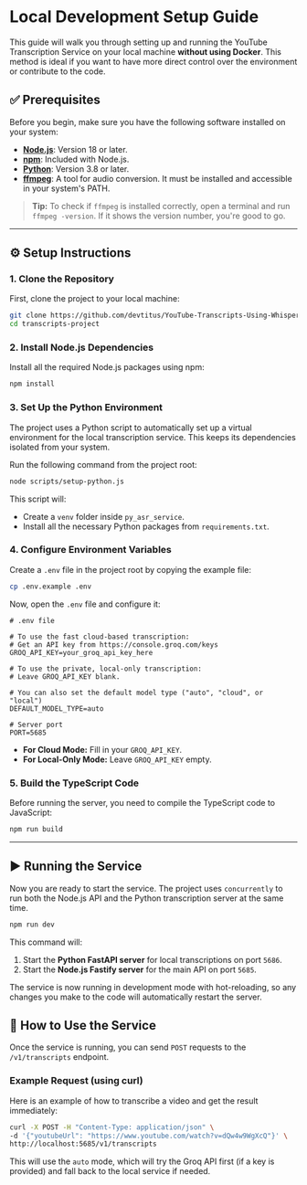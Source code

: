 # Local Development Setup Guide

This guide will walk you through setting up and running the YouTube Transcription Service on your local machine **without using Docker**. This method is ideal if you want to have more direct control over the environment or contribute to the code.

## ✅ Prerequisites

Before you begin, make sure you have the following software installed on your system:

- **[Node.js](https://nodejs.org/)**: Version 18 or later.
- **[npm](https://www.npmjs.com/)**: Included with Node.js.
- **[Python](https://www.python.org/downloads/)**: Version 3.8 or later.
- **[ffmpeg](https://ffmpeg.org/download.html)**: A tool for audio conversion. It must be installed and accessible in your system's PATH.

> **Tip:** To check if `ffmpeg` is installed correctly, open a terminal and run `ffmpeg -version`. If it shows the version number, you're good to go.

---

## ⚙️ Setup Instructions

### 1. **Clone the Repository**

First, clone the project to your local machine:

```bash
git clone https://github.com/devtitus/YouTube-Transcripts-Using-Whisper.git
cd transcripts-project
```

### 2. **Install Node.js Dependencies**

Install all the required Node.js packages using npm:

```bash
npm install
```

### 3. **Set Up the Python Environment**

The project uses a Python script to automatically set up a virtual environment for the local transcription service. This keeps its dependencies isolated from your system.

Run the following command from the project root:

```bash
node scripts/setup-python.js
```

This script will:
- Create a `venv` folder inside `py_asr_service`.
- Install all the necessary Python packages from `requirements.txt`.

### 4. **Configure Environment Variables**

Create a `.env` file in the project root by copying the example file:

```bash
cp .env.example .env
```

Now, open the `.env` file and configure it:

```env
# .env file

# To use the fast cloud-based transcription:
# Get an API key from https://console.groq.com/keys
GROQ_API_KEY=your_groq_api_key_here

# To use the private, local-only transcription:
# Leave GROQ_API_KEY blank.

# You can also set the default model type ("auto", "cloud", or "local")
DEFAULT_MODEL_TYPE=auto

# Server port
PORT=5685
```

- **For Cloud Mode:** Fill in your `GROQ_API_KEY`.
- **For Local-Only Mode:** Leave `GROQ_API_KEY` empty.

### 5. **Build the TypeScript Code**

Before running the server, you need to compile the TypeScript code to JavaScript:

```bash
npm run build
```

---


## ▶️ Running the Service

Now you are ready to start the service. The project uses `concurrently` to run both the Node.js API and the Python transcription server at the same time.

```bash
npm run dev
```

This command will:
1.  Start the **Python FastAPI server** for local transcriptions on port `5686`.
2.  Start the **Node.js Fastify server** for the main API on port `5685`.

The service is now running in development mode with hot-reloading, so any changes you make to the code will automatically restart the server.

## 🧪 How to Use the Service

Once the service is running, you can send `POST` requests to the `/v1/transcripts` endpoint.

### Example Request (using curl)

Here is an example of how to transcribe a video and get the result immediately:

```bash
curl -X POST -H "Content-Type: application/json" \
-d '{"youtubeUrl": "https://www.youtube.com/watch?v=dQw4w9WgXcQ"}' \
http://localhost:5685/v1/transcripts
```

This will use the `auto` mode, which will try the Groq API first (if a key is provided) and fall back to the local service if needed.
